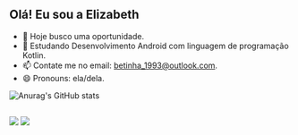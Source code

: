 ## Olá! Eu sou a Elizabeth


- 🔭 Hoje busco uma oportunidade.
- 🌱 Estudando Desenvolvimento Android com linguagem de programação Kotlin.
- 📫 Contate me no email: betinha_1993@outlook.com.
- 😄 Pronouns: ela/dela.


![Anurag's GitHub stats](https://github-readme-stats.vercel.app/api?username=beth1601&show_icons=true&theme=radical#gh-dark-mode-only)

</div>

 ##
 
<div> 
  
   <a href = "mailto:bethybatista93@gmail.com"><img src="https://img.shields.io/badge/-Gmail-%23333?style=for-the-badge&logo=gmail&logoColor=white" target="_blank"></a>
  <a href="https://www.linkedin.com/in/elizabeth-cristina-69ab28bb" target="_blank"><img src="https://img.shields.io/badge/-LinkedIn-%230077B5?style=for-the-badge&logo=linkedin&logoColor=white" target="_blank"></a> 
  
</div>




